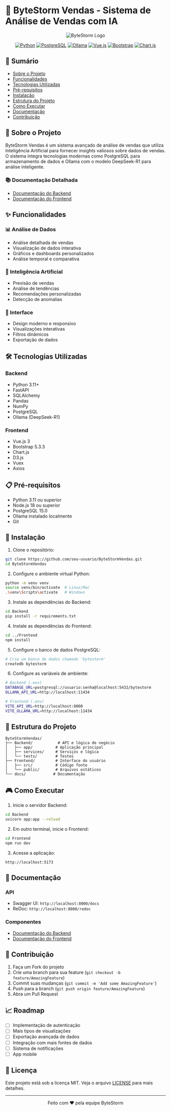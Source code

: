 # 🚀 ByteStorm Vendas - Sistema de Análise de Vendas com IA

<div align="center">

![ByteStorm Logo](Frontend/src/assets/logo.png)

[![Python](https://img.shields.io/badge/Python-3.11+-blue.svg)](https://www.python.org/downloads/)
[![PostgreSQL](https://img.shields.io/badge/PostgreSQL-15.0-blue.svg)](https://www.postgresql.org/)
[![Ollama](https://img.shields.io/badge/Ollama-0.1.0-green.svg)](https://ollama.ai/)
[![Vue.js](https://img.shields.io/badge/Vue.js-3.5.13-green.svg)](https://vuejs.org/)
[![Bootstrap](https://img.shields.io/badge/Bootstrap-5.3.3-blue.svg)](https://getbootstrap.com/)
[![Chart.js](https://img.shields.io/badge/Chart.js-4.0.0-blue.svg)](https://www.chartjs.org/)

</div>

## 📑 Sumário
- [Sobre o Projeto](#-sobre-o-projeto)
- [Funcionalidades](#-funcionalidades)
- [Tecnologias Utilizadas](#-tecnologias-utilizadas)
- [Pré-requisitos](#-pré-requisitos)
- [Instalação](#-instalação)
- [Estrutura do Projeto](#-estrutura-do-projeto)
- [Como Executar](#-como-executar)
- [Documentação](#-documentação)
- [Contribuição](#-contribuição)

## 🎯 Sobre o Projeto

ByteStorm Vendas é um sistema avançado de análise de vendas que utiliza Inteligência Artificial para fornecer insights valiosos sobre dados de vendas. O sistema integra tecnologias modernas como PostgreSQL para armazenamento de dados e Ollama com o modelo DeepSeek-R1 para análise inteligente.

### 📚 Documentação Detalhada
- [Documentação do Backend](Backend/README.md)
- [Documentação do Frontend](Frontend/README.md)

## ✨ Funcionalidades

### 📊 Análise de Dados
- Análise detalhada de vendas
- Visualização de dados interativa
- Gráficos e dashboards personalizados
- Análise temporal e comparativa

### 🤖 Inteligência Artificial
- Previsão de vendas
- Análise de tendências
- Recomendações personalizadas
- Detecção de anomalias

### 📱 Interface
- Design moderno e responsivo
- Visualizações interativas
- Filtros dinâmicos
- Exportação de dados

## 🛠 Tecnologias Utilizadas

### Backend
- Python 3.11+
- FastAPI
- SQLAlchemy
- Pandas
- NumPy
- PostgreSQL
- Ollama (DeepSeek-R1)

### Frontend
- Vue.js 3
- Bootstrap 5.3.3
- Chart.js
- D3.js
- Vuex
- Axios

## 📋 Pré-requisitos

- Python 3.11 ou superior
- Node.js 18 ou superior
- PostgreSQL 15.0
- Ollama instalado localmente
- Git

## 🚀 Instalação

1. Clone o repositório:
```bash
git clone https://github.com/seu-usuario/ByteStormVendas.git
cd ByteStormVendas
```

2. Configure o ambiente virtual Python:
```bash
python -m venv venv
source venv/bin/activate  # Linux/Mac
.\venv\Scripts\activate   # Windows
```

3. Instale as dependências do Backend:
```bash
cd Backend
pip install -r requirements.txt
```

4. Instale as dependências do Frontend:
```bash
cd ../Frontend
npm install
```

5. Configure o banco de dados PostgreSQL:
```bash
# Crie um banco de dados chamado 'bytestorm'
createdb bytestorm
```

6. Configure as variáveis de ambiente:
```bash
# Backend (.env)
DATABASE_URL=postgresql://usuario:senha@localhost:5432/bytestorm
OLLAMA_API_URL=http://localhost:11434

# Frontend (.env)
VITE_API_URL=http://localhost:8000
VITE_OLLAMA_URL=http://localhost:11434
```

## 📁 Estrutura do Projeto

```
ByteStormVendas/
├── Backend/           # API e lógica de negócio
│   ├── app/          # Aplicação principal
│   ├── services/     # Serviços e lógica
│   └── tests/        # Testes
├── Frontend/         # Interface do usuário
│   ├── src/          # Código fonte
│   └── public/       # Arquivos estáticos
└── docs/            # Documentação
```

## 🎮 Como Executar

1. Inicie o servidor Backend:
```bash
cd Backend
uvicorn app:app --reload
```

2. Em outro terminal, inicie o Frontend:
```bash
cd Frontend
npm run dev
```

3. Acesse a aplicação:
```
http://localhost:5173
```

## 📝 Documentação

### API
- Swagger UI: `http://localhost:8000/docs`
- ReDoc: `http://localhost:8000/redoc`

### Componentes
- [Documentação do Backend](Backend/README.md)
- [Documentação do Frontend](Frontend/README.md)

## 🤝 Contribuição

1. Faça um Fork do projeto
2. Crie uma branch para sua feature (`git checkout -b feature/AmazingFeature`)
3. Commit suas mudanças (`git commit -m 'Add some AmazingFeature'`)
4. Push para a branch (`git push origin feature/AmazingFeature`)
5. Abra um Pull Request

## 📈 Roadmap

- [ ] Implementação de autenticação
- [ ] Mais tipos de visualizações
- [ ] Exportação avançada de dados
- [ ] Integração com mais fontes de dados
- [ ] Sistema de notificações
- [ ] App mobile

## 📝 Licença

Este projeto está sob a licença MIT. Veja o arquivo [LICENSE](LICENSE) para mais detalhes.

---

<div align="center">
Feito com ❤️ pela equipe ByteStorm
</div> 